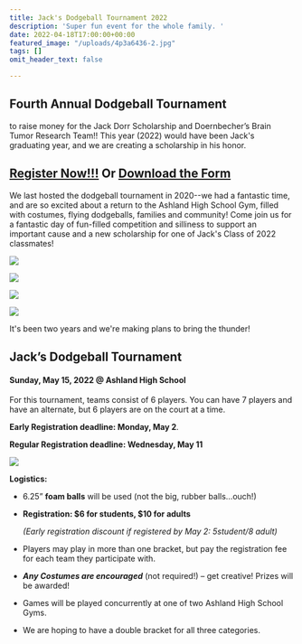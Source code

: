 ```yaml
---
title: Jack's Dodgeball Tournament 2022
description: 'Super fun event for the whole family. '
date: 2022-04-18T17:00:00+00:00
featured_image: "/uploads/4p3a6436-2.jpg"
tags: []
omit_header_text: false

---
```

## Fourth Annual Dodgeball Tournament

to raise money for the Jack Dorr Scholarship and Doernbecher’s Brain Tumor Research Team!! This year (2022) would have been Jack's graduating year, and we are creating a scholarship in his honor.

## [Register Now!!!](https://forms.gle/SUWy5Y6yRrQrF8vH8 "Registration Form") Or [Download the Form](https://drive.google.com/file/d/1ATbbPHhvLVVyJBiUZ6chm3iKkL8n_7Mi/view?usp=sharing "Downlad the Form")

We last hosted the dodgeball tournament in 2020--we had a fantastic time, and are so excited about a return to the Ashland High School Gym, filled with costumes, flying dodgeballs, families and community! Come join us for a fantastic day of fun-filled competition and silliness to support an important cause and a new scholarship for one of Jack's Class of 2022 classmates!

![](/uploads/screen-shot-2022-04-17-at-9-13-04-pm.png)

![](/uploads/4p3a6310-2.jpg)

![](/uploads/4p3a6411-2.jpg)

![](/uploads/4p3a6517-2.jpg)

It's been two years and we're making plans to bring the thunder!

## **Jack’s Dodgeball Tournament**

#### **Sunday, May 15, 2022 @ Ashland High School**

For this tournament, teams consist of 6 players. You can have 7 players and have an alternate, but 6 players are on the court at a time.

**Early Registration deadline: Monday, May 2**.

**Regular Registration deadline: Wednesday, May 11**

![](/uploads/divisions.png)

**Logistics:**

* 6.25” **foam balls** will be used (not the big, rubber balls…ouch!)
* **Registration: $6 for students, $10 for adults**

  _(Early registration discount if registered by May 2: $5 student/$8 adult)_
* Players may play in more than one bracket, but pay the registration fee for each team they participate with.
* **_Any Costumes are encouraged_** (not required!) – get creative! Prizes will be awarded!
* Games will be played concurrently at one of two Ashland High School Gyms.
* We are hoping to have a double bracket for all three categories.